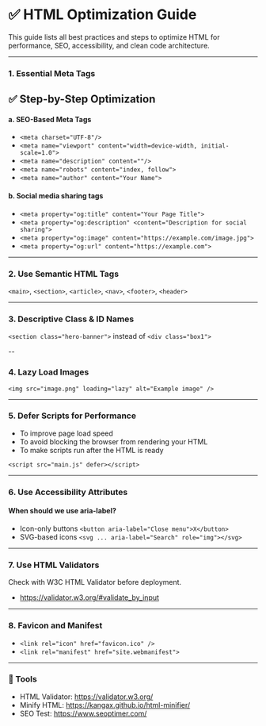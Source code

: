 # ✅ HTML Optimization Guide

This guide lists all best practices and steps to optimize HTML for performance, SEO, accessibility, and clean code architecture.

---

### 1. Essential Meta Tags
## ✅ Step-by-Step Optimization

#### a. SEO-Based Meta Tags
- `<meta charset="UTF-8"/>`
- `<meta name="viewport" content="width=device-width, initial-scale=1.0">`
- `<meta name="description" content=""/>`
- `<meta name="robots" content="index, follow">`
- `<meta name="author" content="Your Name">`

#### b. Social media sharing tags

- `<meta property="og:title" content="Your Page Title">`
- `<meta property="og:description" <content="Description for social sharing">`
- `<meta property="og:image" content="https://example.com/image.jpg">`
- `<meta property="og:url" content="https://example.com">`

---

### 2. Use Semantic HTML Tags

`<main>`, `<section>`, `<article>`, `<nav>`, `<footer>`, `<header>`

---

### 3. Descriptive Class & ID Names

`<section class="hero-banner">` instead of `<div class="box1">`

--

### 4. Lazy Load Images

`<img src="image.png" loading="lazy" alt="Example image" />`

---

### 5. Defer Scripts for Performance

- To improve page load speed
- To avoid blocking the browser from rendering your HTML
- To make scripts run after the HTML is ready
  
`<script src="main.js" defer></script>`

---

### 6. Use Accessibility Attributes

#### When should we use aria-label?
- Icon-only buttons	`<button aria-label="Close menu">X</button>`
- SVG-based icons	`<svg ... aria-label="Search" role="img"></svg>`
  
---

### 7. Use HTML Validators

Check with W3C HTML Validator before deployment.
- https://validator.w3.org/#validate_by_input

---

### 8. Favicon and Manifest

- `<link rel="icon" href="favicon.ico" />`
- `<link rel="manifest" href="site.webmanifest">`

---

### 📘 Tools

- HTML Validator: https://validator.w3.org/
- Minify HTML: https://kangax.github.io/html-minifier/
- SEO Test: https://www.seoptimer.com/
